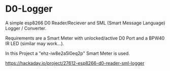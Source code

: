 # D0-Logger

A simple esp8266 D0 Reader/Reciever and SML (Smart Message Language) Logger / Converter.

Requirements are a Smart Meter with unlocked/active D0 Port and a BPW40 IR LED (similar may work...).

In this Project a "ehz-iw8e2a5l0eq2p" Smart Meter is used.

https://hackaday.io/project/27612-esp8266-d0-reader-sml-logger
